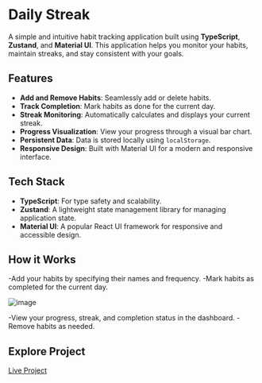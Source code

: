 # Daily Streak

A simple and intuitive habit tracking application built using **TypeScript**, **Zustand**, and **Material UI**. This application helps you monitor your habits, maintain streaks, and stay consistent with your goals.

## Features

- **Add and Remove Habits**: Seamlessly add or delete habits.
- **Track Completion**: Mark habits as done for the current day.
- **Streak Monitoring**: Automatically calculates and displays your current streak.
- **Progress Visualization**: View your progress through a visual bar chart.
- **Persistent Data**: Data is stored locally using `localStorage`.
- **Responsive Design**: Built with Material UI for a modern and responsive interface.

## Tech Stack

- **TypeScript**: For type safety and scalability.
- **Zustand**: A lightweight state management library for managing application state.
- **Material UI**: A popular React UI framework for responsive and accessible design.

## How it Works

-Add your habits by specifying their names and frequency.
-Mark habits as completed for the current day.

![image](https://github.com/user-attachments/assets/1815fd36-2cb7-456d-ad11-9be6c5244f80)

-View your progress, streak, and completion status in the dashboard.
-Remove habits as needed.


## Explore Project

[Live Project](https://dailystreak.abhikhokhar.live)
